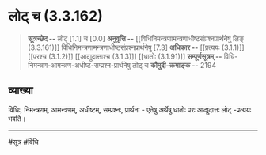 # लोट् च (3.3.162)
> **सूत्रच्छेद --** लोट् [1.1] च [0.0]
> **अनुवृत्ति --** [[विधिनिमन्त्रणामन्त्रणाधीष्टसंप्रश्नप्रार्थनेषु लिङ् (3.3.161)]] विधिनिमन्त्रणामन्त्रणाधीष्टसंप्रश्नप्रार्थनेषु [7.3]
> **अधिकार --** [[प्रत्ययः (3.1.1)]] [[परश्च (3.1.2)]] [[आद्युदात्ताश्च (3.1.3)]] [[धातोः (3.1.91)]]
> **सम्पूर्णसूत्रम् --** विधि-निमन्त्रण-आमन्त्रण-अधीष्ट-सम्प्रश्न-प्रार्थनेषु लोट् च
> **कौमुदी-क्रमाङ्क --** 2194

## व्याख्या

विधिः, निमन्त्रणम्, आमन्त्रणम्, अधीष्टम्, सम्प्रश्नः, प्रार्थना - एतेषु अर्थेषु धातोः परः आद्युदात्तः लोट् -प्रत्ययः भवति।

---
#सूत्र #विधि 